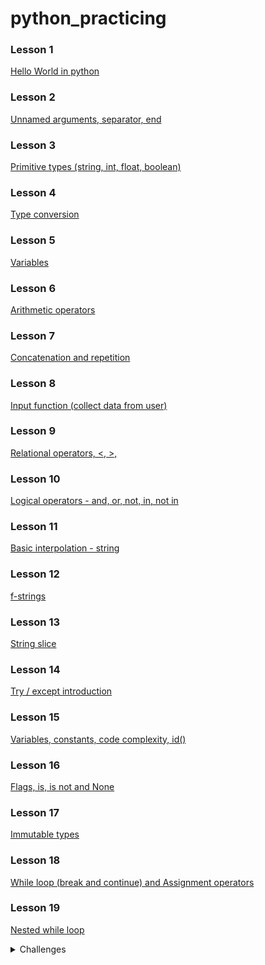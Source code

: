 # python_practicing


### Lesson 1 ###
[Hello World in python](https://github.com/h-chagas/python_practicing/blob/main/lesson1.py)

### Lesson 2 ###
[Unnamed arguments, separator, end](https://github.com/h-chagas/python_practicing/blob/main/lesson2.py)

### Lesson 3 ###
[Primitive types (string, int, float, boolean)](https://github.com/h-chagas/python_practicing/blob/main/lesson3.py)

### Lesson 4 ###
[Type conversion](https://github.com/h-chagas/python_practicing/blob/main/lesson4.py)

### Lesson 5 ###
[Variables](https://github.com/h-chagas/python_practicing/blob/main/lesson5.py)

### Lesson 6 ###
[Arithmetic operators](https://github.com/h-chagas/python_practicing/blob/main/lesson6.py)

### Lesson 7 ###
[Concatenation and repetition](https://github.com/h-chagas/python_practicing/blob/main/lesson7.py)

### Lesson 8 ###
[Input function (collect data from user)](https://github.com/h-chagas/python_practicing/blob/main/lesson8.py)

### Lesson 9 ###
[Relational operators, <, >, ](https://github.com/h-chagas/python_practicing/blob/main/lesson9.py)

### Lesson 10 ###
[Logical operators - and, or, not, in, not in  ](https://github.com/h-chagas/python_practicing/blob/main/lesson10.py)

### Lesson 11 ###
[ Basic interpolation - string ](https://github.com/h-chagas/python_practicing/blob/main/lesson11.py)

### Lesson 12 ###
[ f-strings ](https://github.com/h-chagas/python_practicing/blob/main/lesson12.py)

### Lesson 13 ###
[ String slice ](https://github.com/h-chagas/python_practicing/blob/main/lesson13.py)

### Lesson 14 ###
[ Try / except introduction ](https://github.com/h-chagas/python_practicing/blob/main/lesson14.py)

### Lesson 15 ###
[ Variables, constants, code complexity, id() ](https://github.com/h-chagas/python_practicing/blob/main/lesson15.py)

### Lesson 16 ###
[ Flags, is, is not and None ](https://github.com/h-chagas/python_practicing/blob/main/lesson16.py)

### Lesson 17 ###
[ Immutable types ](https://github.com/h-chagas/python_practicing/blob/main/lesson17.py)

### Lesson 18 ###
[ While loop (break and continue) and Assignment operators ](https://github.com/h-chagas/python_practicing/blob/main/lesson18.py)

### Lesson 19 ###
[ Nested while loop ](https://github.com/h-chagas/python_practicing/blob/main/lesson19.py)

<details>
    <summary>Challenges</summary>
    <p> [If, string concatenation](https://github.com/h-chagas/python_practicing/blob/main/challenges/imc.py) </p>
    <p> [Find in the word - using in](https://github.com/h-chagas/python_practicing/blob/main/challenges/find_in_the_word.py) </p>
    <p> [Strings](https://github.com/h-chagas/python_practicing/blob/main/challenges/strings.py) </p>
    <p> [Even or Odd](https://github.com/h-chagas/python_practicing/blob/main/challenges/even_or_odd.py) </p>
    <p> [Greetings](https://github.com/h-chagas/python_practicing/blob/main/challenges/greetings.py) </p>
    <p> [Length of the name](https://github.com/h-chagas/python_practicing/blob/main/challenges/name_length.py) </p>
    <p> [While loop](https://github.com/h-chagas/python_practicing/blob/main/challenges/while_loop.py) </p>
    <p> [Calculator with While loop](https://github.com/h-chagas/python_practicing/blob/main/challenges/calculator_with_while_loop.py) </p>
</details>